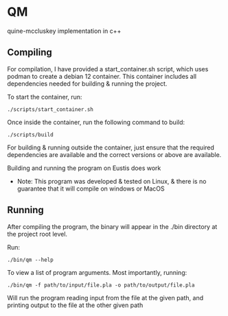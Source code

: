 # QM
quine-mccluskey implementation in c++

## Compiling
For compilation, I have provided a start_container.sh script, which uses podman to create a debian 12 container. This container includes all dependencies needed for building & running the project.

To start the container, run:
```
./scripts/start_container.sh
```

Once inside the container, run the following command to build:
```
./scripts/build
```

For building & running outside the container, just ensure that the required dependencies are available and the correct versions or above are available.

Building and running the program on Eustis does work

- Note: This program was developed & tested on Linux, & there is no guarantee that it will compile on windows or MacOS

## Running
After compiling the program, the binary will appear in the ./bin directory at the project root level.

Run:
```
./bin/qm --help
```

To view a list of program arguments. Most importantly, running:
```
./bin/qm -f path/to/input/file.pla -o path/to/output/file.pla
```

Will run the program reading input from the file at the given path, and printing output to the file at the other given path

